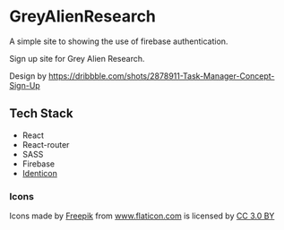 # GreyAlienResearch
A simple site to showing the use of firebase authentication.

Sign up site for Grey Alien Research.

Design by https://dribbble.com/shots/2878911-Task-Manager-Concept-Sign-Up

## Tech Stack
- React
- React-router
- SASS
- Firebase
- [Identicon](http://identicon-1132.appspot.com)

### Icons
<div>Icons made by <a href="https://www.freepik.com/" title="Freepik">Freepik</a> from <a href="https://www.flaticon.com/" 			    title="Flaticon">www.flaticon.com</a> is licensed by <a href="http://creativecommons.org/licenses/by/3.0/" 			    title="Creative Commons BY 3.0" target="_blank">CC 3.0 BY</a></div>
